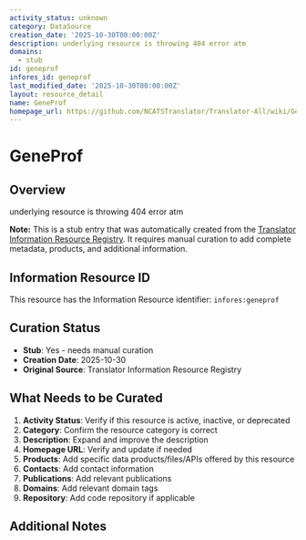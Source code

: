 ```yaml
---
activity_status: unknown
category: DataSource
creation_date: '2025-10-30T00:00:00Z'
description: underlying resource is throwing 404 error atm
domains:
  - stub
id: geneprof
infores_id: geneprof
last_modified_date: '2025-10-30T00:00:00Z'
layout: resource_detail
name: GeneProf
homepage_url: https://github.com/NCATSTranslator/Translator-All/wiki/GeneProf
---
```


# GeneProf

## Overview

underlying resource is throwing 404 error atm

**Note:** This is a stub entry that was automatically created from the [Translator Information Resource Registry](https://biolink.github.io/information-resource-registry/). It requires manual curation to add complete metadata, products, and additional information.

## Information Resource ID

This resource has the Information Resource identifier: `infores:geneprof`

## Curation Status

- **Stub**: Yes - needs manual curation
- **Creation Date**: 2025-10-30
- **Original Source**: Translator Information Resource Registry

## What Needs to be Curated

1. **Activity Status**: Verify if this resource is active, inactive, or deprecated
2. **Category**: Confirm the resource category is correct
3. **Description**: Expand and improve the description
4. **Homepage URL**: Verify and update if needed
5. **Products**: Add specific data products/files/APIs offered by this resource
6. **Contacts**: Add contact information
7. **Publications**: Add relevant publications
8. **Domains**: Add relevant domain tags
9. **Repository**: Add code repository if applicable

## Additional Notes
